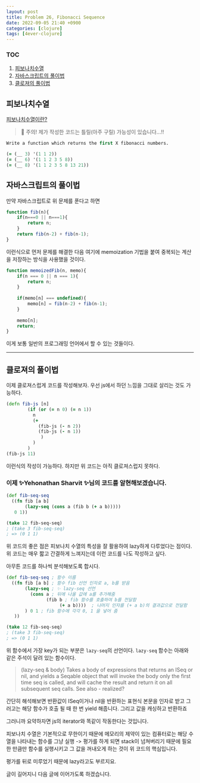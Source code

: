 ```yaml
---
layout: post
title: Problem 26, Fibonacci Sequence
date: 2022-09-05 21:40 +0900
categories: [clojure]
tags: [4ever-clojure]
---
```

### TOC
1. [피보나치수열](#피보나치수열)
2. [자바스크립트의 풀이법](#자바스크립트의-풀이법)
3. [클로져의 풀이법](#클로져의-풀이법)

## 피보나치수열
[피보나치수열이란?](https://ko.wikipedia.org/wiki/%ED%94%BC%EB%B3%B4%EB%82%98%EC%B9%98_%EC%88%98)

> 🧨 주의! 제가 작성한 코드는 틀릴(아주 구릴) 가능성이 있습니다...!!


```clojure
Write a function which returns the first X fibonacci numbers.

(= (__ 3) '(1 1 2))
(= (__ 6) '(1 1 2 3 5 8))
(= (__ 8) '(1 1 2 3 5 8 13 21))
```

## 자바스크립트의 풀이법
만약 자바스크립트로 위 문제를 푼다고 하면
```js
function fib(n){
    if(n===0 || n===1){
        return n;
    }
    return fib(n-2) + fib(n-1);
}
```
이런식으로 먼저 문제를 해결한 다음 여기에 memoization 기법을 붙여
중복되는 계산을 저장하는 방식을 사용했을 것이다.

```js
function memoizedFib(n, memo){
    if(n === 0 || n === 1){
        return n;
    }
    
    if(memo[n] === undefined){
        memo[n] = fib(n-2) + fib(n-1);
    }
    
    memo[n];
    return;
}
```

이게 보통 일반의 프로그래밍 언어에서 할 수 있는 것들이다.



---
## 클로져의 풀이법

이제 클로져스럽게 코드를 작성해보자.
우선 js에서 하던 느낌을 그대로 살리는 것도 가능하다.

```clojure
(defn fib-js [n]
        (if (or (= n 0) (= n 1))
          n
          (+
            (fib-js (- n 2))
            (fib-js (- n 1))
             )
          )
        )
(fib-js 11)
```

이런식의 작성이 가능하다. 하지만 위 코드는 아직 클로져스럽지 못하다.


### 이제 ✨Yehonathan Sharvit ✨님의 코드를 알현해보겠습니다.
```clojure
(def fib-seq-seq
  ((fn fib [a b]
       (lazy-seq (cons a (fib b (+ a b)))))
   0 1))

(take 12 fib-seq-seq)
; (take 3 fib-seq-seq)
; => (0 1 1)
```
위 코드의 좋은 점은 피보나치 수열의 특성을 잘 활용하여 lazy하게 다루었다는 점이다.
위 코드는 매우 짧고 간결하게 느껴지는데 이런 코드를 나도 작성하고 싶다.

아무튼 코드를 하나씩 분석해보도록 합시다.

```clojure
(def fib-seq-seq ; 함수 이름
  ((fn fib [a b] ; 함수 fib 선언 인자로 a, b를 받음
       (lazy-seq ; ✨ lazy-seq 선언
         (cons a ; 뒤에 나올 값에 a를 추가해줌
               (fib b ; fib 함수를 호출하여 b를 전달함
                    (+ a b))))  ; 나머지 인자를 (+ a b)의 결과값으로 전달함
       ) 0 1 ; fib 함수에 각각 0, 1 을 넣어 줌
   ))

(take 12 fib-seq-seq)
; (take 3 fib-seq-seq)
; => (0 1 1)
```

위 함수에서 가장 key가 되는 부분은 `lazy-seq`의 선언이다.
`lazy-seq` 함수는 아래와 같은 주석이 달려 있는 함수이다.
> (lazy-seq & body)
Takes a body of expressions that returns an ISeq or nil, and yields
a Seqable object that will invoke the body only the first time seq
is called, and will cache the result and return it on all subsequent
seq calls. See also - realized?

간단히 해석해보면 반환값이 ISeq이거나 nil을 반환하는 표현식 본문을 인자로 받고
그러고는 해당 함수가 호출 될 때 한 번 yield 해줍니다. 그리고 값을 캐싱하고 반환하죠

그러니까 요약하자면 js의 iterator와 똑같이 작동한다는 것입니다.

피보나치 수열은 기본적으로 무한이기 때문에 메모리의 제약이 있는 컴퓨터로는
해당 수열을 나타내는 함수를 그냥 실행 -> 평가를 하게 되면 stack이 넘쳐버리기 때문에
필요한 만큼만 함수를 실행시키고 그 값을 꺼내오게 하는 것이 위 코드의 핵심입니다.

평가를 뒤로 미루었기 때문에 lazy라고도 부르지요.

글이 길어지니 다음 글에 이어가도록 하겠습니다.